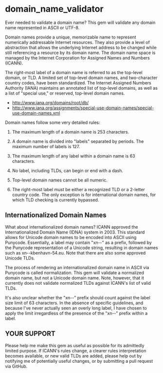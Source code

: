 domain_name_validator
=====================

Ever needed to validate a domain name? This gem will validate any domain name
represented in ASCII or UTF-8.

Domain names provide a unique, memorizable name to represent numerically
addressable Internet resources. They also provide a level of abstraction that
allows the underlying Internet address to be changed while still referencing
a resource by its domain name. The domain name space is managed by the 
Internet Corporation for Assigned Names and Numbers (ICANN).

The right-most label of a domain name is referred to as the top-level domain, or
TLD. A limited set of top-level domain names, and two-character country codes,
have been standardized. The Internet Assigned Numbers Authority (IANA)
maintains an annotated list of top-level domains, as well as a list of
"special use," or reserved, top-level domain names.

* http://www.iana.org/domains/root/db/
* http://www.iana.org/assignments/special-use-domain-names/special-use-domain-names.xml

Domain names follow some very detailed rules:

1. The maximum length of a domain name is 253 characters.

2. A domain name is divided into "labels" separated by periods. The maximum
   number of labels is 127.

3. The maximum length of any label within a domain name is 63 characters.

4. No label, including TLDs, can begin or end with a dash.

5. Top-level domain names cannot be all numeric.

6. The right-most label must be either a recognized TLD or a 2-letter country
   code. The only exception is for international domain names, for which
   TLD checking is currently bypassed.


Internationalized Domain Names
------------------------------

What about internationalized domain names? ICANN approved the Internationalized
Domain Name (IDNA) system in 2003. This standard allows for Unicode domain
names to be encoded into ASCII using Punycode. Essentially, a label may contain
"xn--" as a prefix, followed by the Punycode representation of a Unicode string,
resulting in domain names such as xn--kbenhavn-54.eu. Note that there are also
some approved Unicode TLDs.

The process of rendering an internationalized domain name in ASCII via 
Punycode is called normalization. This gem will validate a normalized domain
name, but not a Unicode domain name. Note, however, that it currently does not
validate normalized TLDs against ICANN's list of valid TLDs.

It's also unclear whether the "xn--" prefix should count against the label
size limit of 63 characters. In the absence of specific guidelines, and because
I've never actually seen an overly long label, I have chosen to apply the limit
irregardless of the presence of the "xn--" prefix within a label.

YOUR SUPPORT
------------

Please help me make this gem as useful as possible for its admittedly limited
purpose. If ICANN's rules change, a clearer rules interpretation becomes
available, or new valid TLDs are added, please help out by notifying me of
potentially useful changes, or by submitting a pull request via GitHub.
